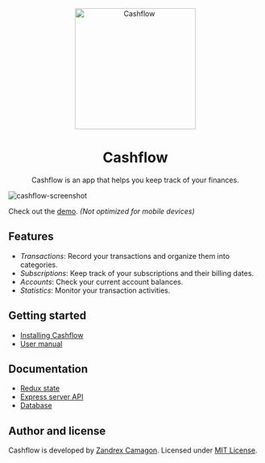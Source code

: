 <div align="center" markdown="1">

<img src="https://i.imgur.com/jKQ4ywE.png" alt="Cashflow" width="240">

# Cashflow   
Cashflow is an app that helps you keep track of your finances.  

</div> 
   
![cashflow-screenshot](https://i.imgur.com/8u5cwge.png)

Check out the [demo](https://cashflow-zandrexrc.netlify.app/). 
*(Not optimized for mobile devices)*

## Features
- *Transactions*: Record your transactions and organize them into categories.
- *Subscriptions*: Keep track of your subscriptions and their billing dates.
- *Accounts*: Check your current account balances.
- *Statistics*: Monitor your transaction activities.

## Getting started
- [Installing Cashflow](https://github.com/zandrexrc/cashflow/blob/master/docs/getting-started.md)
- [User manual](https://github.com/zandrexrc/cashflow/blob/master/docs/user-manual.md)

## Documentation
- [Redux state](https://github.com/zandrexrc/cashflow/blob/master/docs/redux.md)
- [Express server API](https://github.com/zandrexrc/cashflow/tree/master/docs/api)
- [Database](https://github.com/zandrexrc/cashflow/blob/master/docs/database.md)

## Author and license
Cashflow is developed by [Zandrex Camagon](http://zandrexrc.me). 
Licensed under [MIT License](https://github.com/zandrexrc/cashflow/blob/master/LICENSE).
